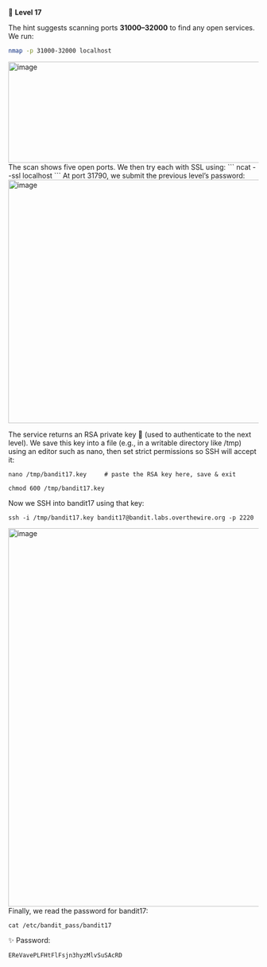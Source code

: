 🔐 **Level 17**

The hint suggests scanning ports **31000–32000** to find any open services. We run:  
```bash
nmap -p 31000-32000 localhost
```
<img width="584" height="203" alt="image" src="https://github.com/user-attachments/assets/82362026-7155-4151-b118-6c4bd79a408e" />
The scan shows five open ports. We then try each with SSL using:
```
ncat --ssl localhost <port>
```
At port 31790, we submit the previous level’s password:
<img width="690" height="489" alt="image" src="https://github.com/user-attachments/assets/6f36c891-59ef-4fc4-8654-059bb4b8f7cd" />

The service returns an RSA private key 🔑 (used to authenticate to the next level). We save this key into a file (e.g., in a writable directory like /tmp) using an editor such as nano, then set strict permissions so SSH will accept it:

```
nano /tmp/bandit17.key     # paste the RSA key here, save & exit
```
```
chmod 600 /tmp/bandit17.key
```
Now we SSH into bandit17 using that key:

```
ssh -i /tmp/bandit17.key bandit17@bandit.labs.overthewire.org -p 2220
```
<img width="866" height="760" alt="image" src="https://github.com/user-attachments/assets/293f174d-0d60-4b81-8a38-1f1ed75aebb6" />
Finally, we read the password for bandit17:

```
cat /etc/bandit_pass/bandit17
```
✨ Password:

```
EReVavePLFHtFlFsjn3hyzMlvSuSAcRD
```
